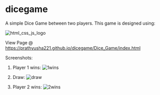 # dicegame
A simple Dice Game between two players.
This game is designed using:

![html_css_js_logo](https://user-images.githubusercontent.com/65334227/184535309-e3d9d43d-179e-4a88-bdea-182eb4a1ab26.png)

View Page @ https://prathyusha221.github.io/dicegame/Dice_Game/index.html

Screenshots:

1. Player 1 wins:
![1wins](https://user-images.githubusercontent.com/65334227/184535345-cdb46301-7636-4794-9d37-9d2e4bc1ac45.png)

2. Draw:
![draw](https://user-images.githubusercontent.com/65334227/184535353-2f082b99-325b-4780-882b-a44cc4603780.png)

3. Player 2 wins:
![2wins](https://user-images.githubusercontent.com/65334227/184535366-5c910214-b647-4590-8921-ba7dfad9166c.png)
